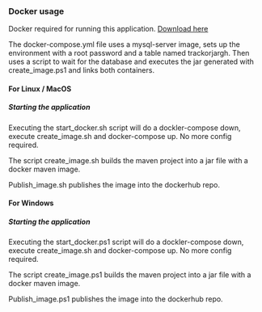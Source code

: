 ### Docker usage
Docker required for running this application. [Download here](https://docs.docker.com/install/#supported-platforms) 

The docker-compose.yml file uses a mysql-server image, sets up the environment with a root password and a table named trackorjargh. Then uses a script to wait for the database and executes the jar generated with create_image.ps1 and links both containers.

#### For Linux / MacOS

##### Starting the application
Executing the start_docker.sh script will do a dockler-compose down, execute create_image.sh and docker-compose up. No more config required.

The script create_image.sh builds the maven project into a jar file with a docker maven image.

Publish_image.sh publishes the image into the dockerhub repo.

#### For Windows

##### Starting the application
Executing the start_docker.ps1 script will do a dockler-compose down, execute create_image.sh and docker-compose up. No more config required.

The script create_image.ps1 builds the maven project into a jar file with a docker maven image.

Publish_image.ps1 publishes the image into the dockerhub repo.


